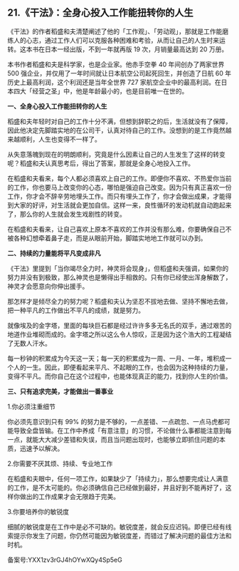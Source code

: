 ## 21.《干法》：全身心投入工作能扭转你的人生
《干法》的作者稻盛和夫清楚阐述了他的「工作观」、「劳动观」，那就是工作能磨练人的心志，通过工作人们可以克服各种困难和考验，从而让自己的人生时来运转。这本书在日本一经出版，不到一年就再版 19 次，月销量最高达到 20 万册。


本书作者稻盛和夫是科学家，也是企业家。他赤手空拳 40 年间创办了两家世界 500 强企业，并仅用了一年时间就让日本航空公司起死回生，并创造了日航 60 年历史上最高利润，这个利润还是当年全世界 727 家航空企业中的最高利润。在日本四大「经营之圣」中，他是年龄最小的，也是目前唯一在世的。


**一、全身心投入工作能扭转你的人生**


稻盛和夫年轻时对自己的工作十分不满，但想到辞职之的后，生活就没有了保障，因此他决定先脚踏实地的在公司干，认真对待自己的工作。没想到的是工作竟然越来越顺利，人生也变得不一样了。


从失意落魄到现在的明朗顺利，究竟是什么因素让自己的人生发生了这样的转变呢？稻盛和夫认真思考后，得出了答案，那就是全身心地投入工作。


在稻盛和夫看来，每个人都必须喜欢上自己的工作。即便你不喜欢、不热爱你当前的工作，你也要马上改变你的心态，哪怕是强迫自己改变。因为只有真正喜欢一份工作，你才会不辞辛劳地埋头工作。而只有埋头工作了，你才会做出成果，才能得到大家的好评，对生活就会更加自信。这样一来，良性循环的发动机就自动跑起来了，那么你的人生就会发生戏剧性的转变。


在稻盛和夫看来，让自己喜欢上原本不喜欢的工作并没有那么难，你要确保自己不被各种幻想牵着鼻子走，而是从眼前开始，脚踏实地地工作就可以办到。


**二、持续的力量能将平凡变成非凡**


《干法》里提到「当你竭尽全力时，神灵将会现身」，但稻盛和夫强调，如果你的努力并没有到极致，那么神灵也是懒得出手相救的。只有你已经使出浑身解数了，神灵才会愿意向你伸出援手。


那怎样才是倾尽全力的努力呢？稻盛和夫认为坚忍不拔地去做、坚持不懈地去做，把一种平凡的工作做出不平凡的成绩，就是努力。


就像埃及的金字塔，里面的每块巨石都是经过许许多多无名氏的双手，通过艰苦的地道作业堆砌而成的。金字塔之所以这么令人惊叹，正是因为这个浩大的工程凝结了无数人汗水。


每一秒钟的积累成为今天这一天；每一天的积累成为一周、一月、一年，堆积成一个人的一生。因此，即便看起来平凡、不起眼的工作，也会因为这种持续的力量，变得不平凡。而你自己在这个过程中，也能体现真正的能力，找到你人生的价值。


**三、只有追求完美，才能做出一番事业**


1.你必须注重细节


你必须先意识到只有 99% 的努力是不够的，一点差错、一点疏忽、一点马虎都可能导致全盘皆输。在工作中养成「有意注意」的习惯，不论做什么事都能注意到每一点，就能大大减少差错和失误，而且当问题出现时，也能够立即抓住问题的本质，迅速予以解决。


2.你需要不厌其烦、持续、专业地工作


在稻盛和夫眼中，任何一项工作，如果缺少了「持续力」，那么想要完成让人满意的工作，是不太可能的。你必须确信自己已经做到最好，并且好到不能再好了，这样你做出的工作成果才会无限趋于完美。


3.你要培养你的敏锐度


细腻的敏锐度是在工作中是必不可缺的。敏锐度差，就会反应迟钝。即便已经有线索提示你发生了问题，你仍然可能因为敏锐度差，而错过了解决问题的最佳方法和时机。


备案号:YXX1zv3rGJ4hOYwXQy4Sp5eG

